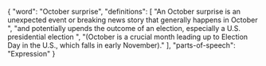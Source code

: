 {
    "word": "October surprise",
    "definitions": [
        "An October surprise is an unexpected event or breaking news story that generally happens in October ",
        "and potentially upends the outcome of an election, especially a U.S. presidential election ",
        "(October is a crucial month leading up to Election Day in the U.S., which falls in early November)."
    ],
    "parts-of-speech": "Expression"
}

